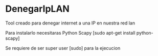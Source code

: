 # DenegarIpLAN
Tool creado para denegar internet a una IP en nuestra red lan



Para instalarlo necesitaras Python Scapy [sudo apt-get install python-scapy]



Se requiere de ser super user [sudo] para la ejecucion
